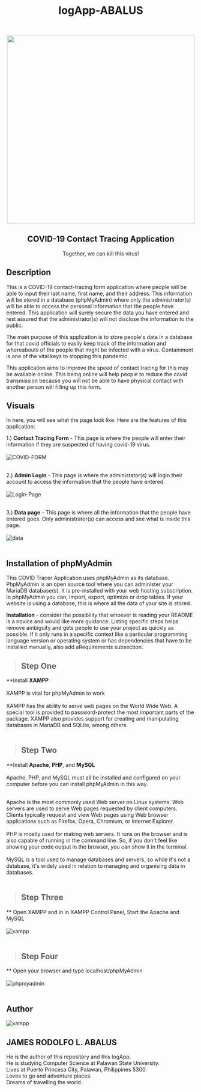<h1 align="center"> logApp-ABALUS </h1> <br>
<p align="center"> 
   <a href="https://giphy.com/gifs/nowthis-fuck-covid-the-coronavirus-covid-19-sfFM0VWuQfINlsHFVY">
    <img src="https://media2.giphy.com/media/sfFM0VWuQfINlsHFVY/giphy.gif?cid=ecf05e47q6nf0j7lcqb290zhblr6f2zt60ax8xqalznd1ka5&rid=giphy.gif&ct=g" width="500" height="500" style="display: block; margin: 0 auto"">
    </a>
    </p>

<h2 align="center"> COVID-19 Contact Tracing Application </h2>
<p align="center">
  Together, we can kill this virus! <br>
</p>


## Description                 
                
This is a COVID-19 contact-tracing form application where people will be able to input their last name, first name, and their address. This information will be stored in a database (phpMyAdmin) where only the administrator(s) will be able to access the personal information that the people have entered. This application will surely secure the data you have entered and rest assured that the administrator(s) will not disclose the information to the public. 
                 
The main purpose of this application is to store people's data in a database for that covid officials to easily keep track of the information and whereabouts of the people that might be infected with a virus. Containment is one of the vital keys to stopping this pandemic.                                    
                 
This application aims to improve the speed of contact tracing for this may be available online. This being online will help people to reduce the covid transmission because you will not be able to have physical contact with another person will filling up this form.                 
             
                 
                 
##  Visuals

In here, you will see what the page look like. Here are the features of this application: <br>
                 
1.) **Contact Tracing Form** -
    This page is where the people will enter their information if they are suspected of having covid-19 virus.  <br>        
 ![COVID-FORM](img/1.png)  <br><br>  
                 
2.) **Admin Login** - 
    This page is where the administator(s) will login their account to access the information that the people have entered.  <br>               
 ![Login-Page](img/2.png) <br><br>  
                 
3.) **Data page** -
    This page is where all the information that the people have entered goes. Only administrator(s) can access and see what is inside this page. <br><br>                 ![data](img/3.png)  <br><br> 
                 

## Installation of phpMyAdmin
                 
This COVID Tracer Application uses phpMyAdmin as its database. PhpMyAdmin is an open source tool where you can administer your MariaDB database(s). It is pre-installed with your web hosting subscription. In phpMyAdmin you can, import, export, optimize or drop tables. If your website is using a database, this is where all the data of your site is stored.
                 
**Installation** - consider the possibility that whoever is reading your README is a novice and would like more guidance. Listing specific steps helps remove ambiguity and gets people to use your project as quickly as possible. If it only runs in a specific context like a particular programming language version or operating system or has dependencies that have to be installed manually, also add aRequirements subsection.                                           

> ## Step One      
**Install **XAMPP** <br><br>
XAMPP is vital for phpMyAdmin to work <br><br>
XAMPP has the ability to serve web pages on the World Wide Web. A special tool is provided to password-protect the most important parts of the package. XAMPP also provides support for creating and manipulating databases in MariaDB and SQLite, among others. <br><br>                 
                
> ## Step Two
**Install **Apache**, **PHP**, and **MySQL**<br><br>
Apache, PHP, and MySQL must all be installed and configured on your computer before you can install phpMyAdmin in this way.<br><br>

Apache is the most commonly used Web server on Linux systems. Web servers are used to serve Web pages requested by client computers. Clients typically request and view Web pages using Web browser applications such as Firefox, Opera, Chromium, or Internet Explorer.<br><br>
PHP is mostly used for making web servers. It runs on the browser and is also capable of running in the command line. So, if you don't feel like showing your code output in the browser, you can show it in the terminal. <br><br>
 MySQL is a tool used to manage databases and servers, so while it's not a database, it's widely used in relation to managing and organising data in databases. <br><br>               
> ## Step Three
 ** Open XAMPP and in in XAMPP Control Panel, Start the Apache and MySQL  <br><br>
  ![xampp](img/5.png)  <br><br> 
                 
> ## Step Four
 ** Open your browser and type localhost/phpMyAdmin<br><br>
   ![phpmyadmin](img/6.png)  <br><br>                


## Author
                 
![xampp](img/7.jpg)  <br>
                 
<h2 align="left"> JAMES RODOLFO L. ABALUS </h2>
He is the author of this repository and this logApp.<br> He is studying Computer Science at Palawan State University.<br> Lives at Puerto Princesa City, Palawan, Philippines 5300.<br> Loves to go and adventure places.<br> Dreams of travelling the world. 

